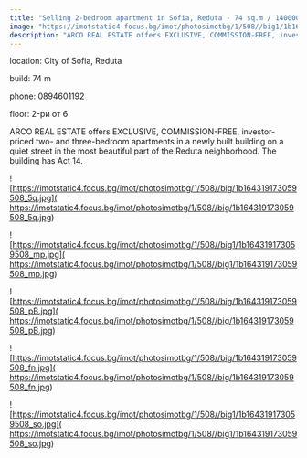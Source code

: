 ```yaml
---
title: "Selling 2-bedroom apartment in Sofia, Reduta - 74 sq.m / 140000 EUR :: imot.bg Advertisement"
image: "https://imotstatic4.focus.bg/imot/photosimotbg/1/508//big1/1b164319173059508_EV.jpg"
description: "ARCO REAL ESTATE offers EXCLUSIVE, COMMISSION-FREE, investor-priced two- and three-bedroom apartments in a newly built building on a quiet street in the most beautiful part of the Reduta neighborhood. The building has Act 14."
---
```


location: City of Sofia, Reduta

build: 74 m

phone: 0894601192

floor: 2-ри от 6

ARCO REAL ESTATE offers EXCLUSIVE, COMMISSION-FREE, investor-priced two- and three-bedroom apartments in a newly built building on a quiet street in the most beautiful part of the Reduta neighborhood. The building has Act 14.


![https://imotstatic4.focus.bg/imot/photosimotbg/1/508//big/1b164319173059508_5q.jpg]( https://imotstatic4.focus.bg/imot/photosimotbg/1/508//big/1b164319173059508_5q.jpg)


![https://imotstatic4.focus.bg/imot/photosimotbg/1/508//big1/1b164319173059508_mp.jpg]( https://imotstatic4.focus.bg/imot/photosimotbg/1/508//big1/1b164319173059508_mp.jpg)


![https://imotstatic4.focus.bg/imot/photosimotbg/1/508//big/1b164319173059508_pB.jpg]( https://imotstatic4.focus.bg/imot/photosimotbg/1/508//big/1b164319173059508_pB.jpg)


![https://imotstatic4.focus.bg/imot/photosimotbg/1/508//big/1b164319173059508_fn.jpg]( https://imotstatic4.focus.bg/imot/photosimotbg/1/508//big/1b164319173059508_fn.jpg)


![https://imotstatic4.focus.bg/imot/photosimotbg/1/508//big1/1b164319173059508_so.jpg]( https://imotstatic4.focus.bg/imot/photosimotbg/1/508//big1/1b164319173059508_so.jpg)


